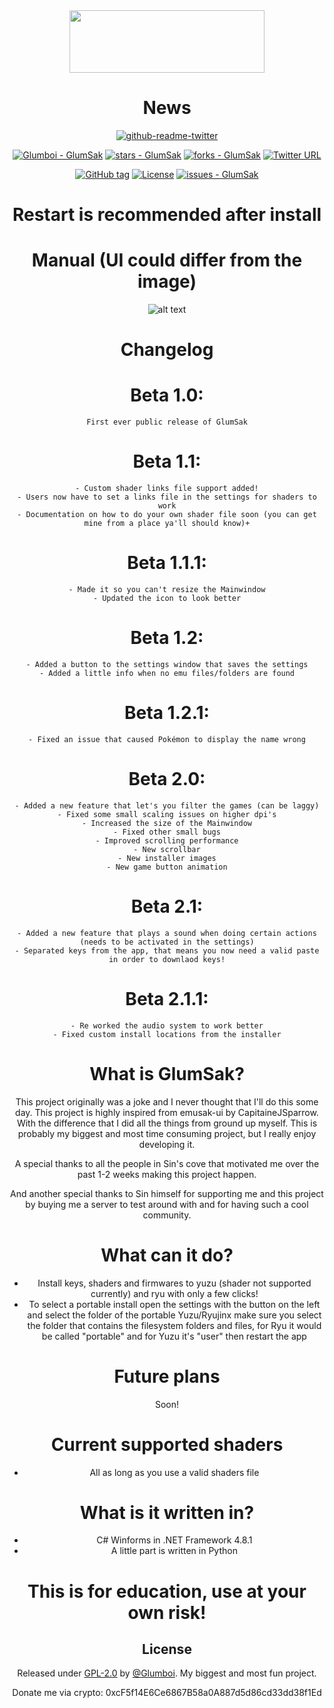 <div align="center">

<img src="https://i.imgur.com/fCp9uRh.png" width="312" height="100" />
  
# News

[![github-readme-twitter](https://github-readme-twitter.gazf.vercel.app/api?id=GlumSak)](https://github.com/gazf/github-readme-twitter)
  
[![Glumboi - GlumSak](https://img.shields.io/static/v1?label=Glumboi&message=GlumSak&color=blue&logo=github)](https://github.com/Glumboi/GlumSak "Go to GitHub repo")
[![stars - GlumSak](https://img.shields.io/github/stars/Glumboi/GlumSak?style=social)](https://github.com/Glumboi/GlumSak)
[![forks - GlumSak](https://img.shields.io/github/forks/Glumboi/GlumSak?style=social)](https://github.com/Glumboi/GlumSak)
[![Twitter URL](https://img.shields.io/twitter/url/https/twitter.com/GlumSak.svg?style=social&label=Follow%20%40GlumSak)](https://twitter.com/GlumSak)


[![GitHub tag](https://img.shields.io/github/tag/Glumboi/GlumSak?include_prereleases=&sort=semver&color=blue)](https://github.com/Glumboi/GlumSak/releases/)
[![License](https://img.shields.io/badge/License-GPL20-blue)](#license)
[![issues - GlumSak](https://img.shields.io/github/issues/Glumboi/GlumSak)](https://github.com/Glumboi/GlumSak/issues)


<div align="center">

# Restart is recommended after install

# Manual (UI could differ from the image)
  ![alt text](https://i.imgur.com/0C5dTRA.png)
  
# Changelog
  # Beta 1.0:
    First ever public release of GlumSak
  # Beta 1.1:
    - Custom shader links file support added!
    - Users now have to set a links file in the settings for shaders to work
    - Documentation on how to do your own shader file soon (you can get mine from a place ya'll should know)+
  # Beta 1.1.1:
    - Made it so you can't resize the Mainwindow
    - Updated the icon to look better
  # Beta 1.2:
    - Added a button to the settings window that saves the settings
    - Added a little info when no emu files/folders are found
  # Beta 1.2.1:
    - Fixed an issue that caused Pokémon to display the name wrong
  # Beta 2.0:
    - Added a new feature that let's you filter the games (can be laggy)
    - Fixed some small scaling issues on higher dpi's
    - Increased the size of the Mainwindow
    - Fixed other small bugs
    - Improved scrolling performance
    - New scrollbar
    - New installer images
    - New game button animation
  # Beta 2.1:
    - Added a new feature that plays a sound when doing certain actions (needs to be activated in the settings)
    - Separated keys from the app, that means you now need a valid paste in order to downlaod keys!
  # Beta 2.1.1:
    - Re worked the audio system to work better
    - Fixed custom install locations from the installer
    
# What is GlumSak?
This project originally was a joke and I never thought that I'll do this some day.
This project is highly inspired from emusak-ui  by CapitaineJSparrow. With the difference 
that I did all the things from ground up myself. This is probably my biggest and most 
time consuming project, but I really enjoy developing it. 

A special thanks to all the people in Sin's cove that motivated me over the past 1-2 weeks 
making this project happen.

And another special thanks to Sin himself for supporting me and this project
by buying me a server to test around with and for having such a cool community.
  
# What can it do?
  - Install keys, shaders and firmwares to yuzu (shader not supported currently) and ryu with only a few clicks!
  - To select a portable install open the settings with the button on the left and select the folder of the portable Yuzu/Ryujinx make sure you select the folder that contains the filesystem folders and files, for Ryu it would be called "portable" and for Yuzu it's "user" then restart the app 
  
# Future plans
  Soon!
  
# Current supported shaders
  - All as long as you use a valid shaders file
  
# What is it written in?
  - C# Winforms in .NET Framework 4.8.1
  - A little part is written in Python
  
  
# This is for education, use at your own risk!
  
## License

Released under [GPL-2.0](/LICENSE) by [@Glumboi](https://github.com/Glumboi).
My biggest and most fun project. 
  
Donate me via crypto: 0xcF5f14E6Ce6867B58a0A887d5d86cd33dd38f1Ed
